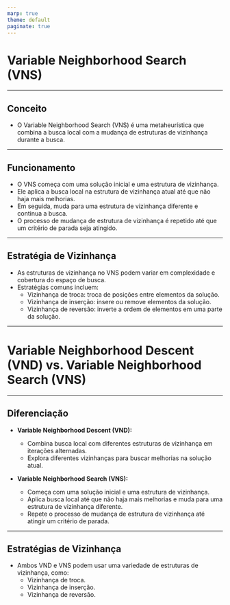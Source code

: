```yaml
---
marp: true
theme: default
paginate: true
---
```


# Variable Neighborhood Search (VNS)

---

## Conceito

- O Variable Neighborhood Search (VNS) é uma metaheurística que combina a busca local com a mudança de estruturas de vizinhança durante a busca.

---

## Funcionamento

- O VNS começa com uma solução inicial e uma estrutura de vizinhança.
- Ele aplica a busca local na estrutura de vizinhança atual até que não haja mais melhorias.
- Em seguida, muda para uma estrutura de vizinhança diferente e continua a busca.
- O processo de mudança de estrutura de vizinhança é repetido até que um critério de parada seja atingido.

---

## Estratégia de Vizinhança

- As estruturas de vizinhança no VNS podem variar em complexidade e cobertura do espaço de busca.
- Estratégias comuns incluem:
  - Vizinhança de troca: troca de posições entre elementos da solução.
  - Vizinhança de inserção: insere ou remove elementos da solução.
  - Vizinhança de reversão: inverte a ordem de elementos em uma parte da solução.

---

# Variable Neighborhood Descent (VND) vs. Variable Neighborhood Search (VNS)

---

## Diferenciação

- **Variable Neighborhood Descent (VND):**
  - Combina busca local com diferentes estruturas de vizinhança em iterações alternadas.
  - Explora diferentes vizinhanças para buscar melhorias na solução atual.

- **Variable Neighborhood Search (VNS):**
  - Começa com uma solução inicial e uma estrutura de vizinhança.
  - Aplica busca local até que não haja mais melhorias e muda para uma estrutura de vizinhança diferente.
  - Repete o processo de mudança de estrutura de vizinhança até atingir um critério de parada.

---

## Estratégias de Vizinhança

- Ambos VND e VNS podem usar uma variedade de estruturas de vizinhança, como:
  - Vizinhança de troca.
  - Vizinhança de inserção.
  - Vizinhança de reversão.

